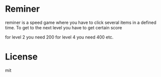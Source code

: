 # Reminer
reminer is a speed game where you have to click several
items in a defined time. To get to the next level you have
to get certain score

for level 2 you need 200
for level 4 you need 400
etc.

# License
mit
